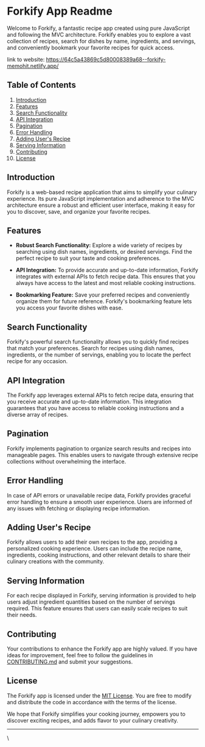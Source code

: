 # Forkify App Readme

Welcome to Forkify, a fantastic recipe app created using pure JavaScript and following the MVC architecture. Forkify enables you to explore a vast collection of recipes, search for dishes by name, ingredients, and servings, and conveniently bookmark your favorite recipes for quick access.

link to website: https://64c5a43869c5d80008389a68--forkify-memohit.netlify.app/

## Table of Contents

1. [Introduction](#introduction)
2. [Features](#features)
3. [Search Functionality](#search-functionality)
4. [API Integration](#api-integration)
5. [Pagination](#pagination)
6. [Error Handling](#error-handling)
7. [Adding User's Recipe](#adding-users-recipe)
8. [Serving Information](#serving-information)
9. [Contributing](#contributing)
10. [License](#license)

## Introduction

Forkify is a web-based recipe application that aims to simplify your culinary experience. Its pure JavaScript implementation and adherence to the MVC architecture ensure a robust and efficient user interface, making it easy for you to discover, save, and organize your favorite recipes.

## Features

- **Robust Search Functionality:** Explore a wide variety of recipes by searching using dish names, ingredients, or desired servings. Find the perfect recipe to suit your taste and cooking preferences.

- **API Integration:** To provide accurate and up-to-date information, Forkify integrates with external APIs to fetch recipe data. This ensures that you always have access to the latest and most reliable cooking instructions.

- **Bookmarking Feature:** Save your preferred recipes and conveniently organize them for future reference. Forkify's bookmarking feature lets you access your favorite dishes with ease.

## Search Functionality

Forkify's powerful search functionality allows you to quickly find recipes that match your preferences. Search for recipes using dish names, ingredients, or the number of servings, enabling you to locate the perfect recipe for any occasion.

## API Integration

The Forkify app leverages external APIs to fetch recipe data, ensuring that you receive accurate and up-to-date information. This integration guarantees that you have access to reliable cooking instructions and a diverse array of recipes.

## Pagination

Forkify implements pagination to organize search results and recipes into manageable pages. This enables users to navigate through extensive recipe collections without overwhelming the interface.

## Error Handling

In case of API errors or unavailable recipe data, Forkify provides graceful error handling to ensure a smooth user experience. Users are informed of any issues with fetching or displaying recipe information.

## Adding User's Recipe

Forkify allows users to add their own recipes to the app, providing a personalized cooking experience. Users can include the recipe name, ingredients, cooking instructions, and other relevant details to share their culinary creations with the community.

## Serving Information

For each recipe displayed in Forkify, serving information is provided to help users adjust ingredient quantities based on the number of servings required. This feature ensures that users can easily scale recipes to suit their needs.

## Contributing

Your contributions to enhance the Forkify app are highly valued. If you have ideas for improvement, feel free to follow the guidelines in [CONTRIBUTING.md](CONTRIBUTING.md) and submit your suggestions.

## License

The Forkify app is licensed under the [MIT License](LICENSE). You are free to modify and distribute the code in accordance with the terms of the license.

We hope that Forkify simplifies your cooking journey, empowers you to discover exciting recipes, and adds flavor to your culinary creativity.

---

\
